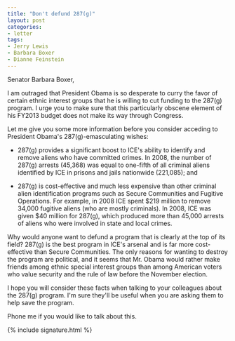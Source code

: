 ```yaml
---
title: "Don't defund 287(g)"
layout: post
categories:
- letter
tags:
- Jerry Lewis
- Barbara Boxer
- Dianne Feinstein
---
```


Senator Barbara Boxer,

I am outraged that President Obama is so desperate to curry the favor of certain ethnic interest groups that he is willing to cut funding to the 287(g) program. I urge you to make sure that this particularly obscene element of his FY2013 budget does not make its way through Congress.

Let me give you some more information before you consider acceding to President Obama's 287(g)-emasculating wishes:

- 287(g) provides a significant boost to ICE's ability to identify and remove aliens who have committed crimes. In 2008, the number of 287(g) arrests (45,368) was equal to one-fifth of all criminal aliens identified by ICE in prisons and jails nationwide (221,085); and

- 287(g) is cost-effective and much less expensive than other criminal alien identification programs such as Secure Communities and Fugitive Operations. For example, in 2008 ICE spent $219 million to remove 34,000 fugitive aliens (who are mostly criminals). In 2008, ICE was given $40 million for 287(g), which produced more than 45,000 arrests of aliens who were involved in state and local crimes.

Why would anyone want to defund a program that is clearly at the top of its field? 287(g) is the best program in ICE's arsenal and is far more cost-effective than Secure Communities. The only reasons for wanting to destroy the program are political, and it seems that Mr. Obama would rather make friends among ethnic special interest groups than among American voters who value security and the rule of law before the November election.

I hope you will consider these facts when talking to your colleagues about the 287(g) program. I'm sure they'll be useful when you are asking them to help save the program.

Phone me if you would like to talk about this.

{% include signature.html %}
